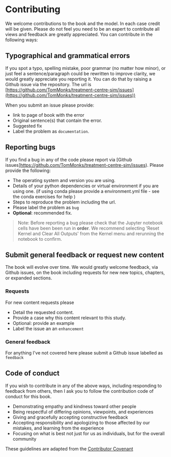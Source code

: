 # Contributing

We welcome contributions to the book and the model.  In each case credit will be given.  Please do not feel you need to be an expert to contribute all views and feedback are greatly appreciated.  You can contribute in the following ways:

## Typographical and grammatical errors

If you spot a typo, spelling mistake, poor grammar (no matter how minor), or just feel a sentence/paragraph could be rewritten to improve clarity, we would greatly appreciate you reporting it.  You can do that by raising a Github issue via the repository.  The url is [https://github.com/TomMonks/treatment-centre-sim/issues](https://github.com/TomMonks/treatment-centre-sim/issues))

When you submit an issue please provide:

* link to page of book with the error
* Original sentence(s) that contain the error.
* Suggested fix
* Label the problem as `documentation`.

## Reporting bugs

If you find a bug in any of the code please report via [Github issues]https://github.com/TomMonks/treatment-centre-sim/issues).  Please provide the following:

* The operating system and version you are using.
* Details of your python dependencies or virtual environment if you are using one. (if using conda please provide a environment.yml file - see the conda exercises for help )
* Steps to reproduce the problem including the url.
* Please label the problem as `bug`
* **Optional**: recommended fix.

> Note: Before reporting a bug please check that the Jupyter notebook cells have been been run in **order**.  We recommend selecting 'Reset Kernel and Clear All Outputs' from the Kernel menu and rerunning the notebook to confirm.   

## Submit general feedback or request new content

The book will evolve over time. We would greatly welcome feedback, via Github issues, on the book including requests for new new topics, chapters, or expanded sections.

### Requests

For new content requests please

* Detail the requested content.
* Provide a case why this content relevant to this study.
* Optional: provide an example 
* Label the issue an an `enhancement`

### General feedback

For anything I've not covered here please submit a Github issue labelled as `feedback`

## Code of conduct

If you wish to contribute in any of the above ways, including responding to feedback from others, then I ask you to follow the contribution code of conduct for this book.

* Demonstrating empathy and kindness toward other people
* Being respectful of differing opinions, viewpoints, and experiences
* Giving and gracefully accepting constructive feedback
* Accepting responsibility and apologizing to those affected by our mistakes, and learning from the experience
* Focusing on what is best not just for us as individuals, but for the overall community

These guidelines are adapted from the [Contributor Covenant](https://www.contributor-covenant.org/)